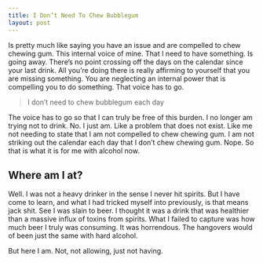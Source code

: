 ```yaml
---
title: I Don’t Need To Chew Bubblegum
layout: post
---
```


Is pretty much like saying you have an issue and are compelled to chew chewing gum. This internal voice of mine. That I need to have something. Is going away. There’s no point crossing off the days on the calendar since your last drink. All you’re doing there is really affirming to yourself that you are missing something. You are neglecting an internal power that is compelling you to do something. That voice has to go.

> I don’t need to chew bubblegum each day

The voice has to go so that I can truly be free of this burden. I no longer am trying not to drink. No. I just am. Like a problem that does not exist. Like me not needing to state that I am not compelled to chew chewing gum. I am not striking out the calendar each day that I don’t chew chewing gum. Nope. So that is what it is for me with alcohol now.

## Where am I at?

Well. I was not a heavy drinker in the sense I never hit spirits. But I have come to learn, and what I had tricked myself into previously, is that means jack shit. See I was slain to beer. I thought it was a drink that was healthier than a massive influx of toxins from spirits. What I failed to capture was how much beer I truly was consuming. It was horrendous. The hangovers would of been just the same with hard alcohol.

But here I am. Not, not allowing, just not having.